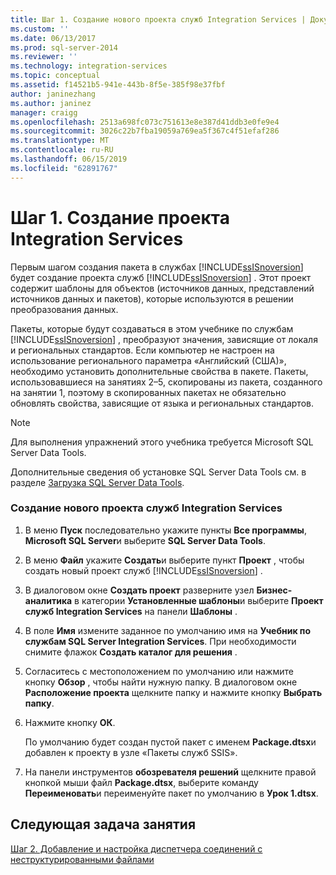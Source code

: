 ```yaml
---
title: Шаг 1. Создание нового проекта служб Integration Services | Документация Майкрософт
ms.custom: ''
ms.date: 06/13/2017
ms.prod: sql-server-2014
ms.reviewer: ''
ms.technology: integration-services
ms.topic: conceptual
ms.assetid: f14521b5-941e-443b-8f5e-385f98e37fbf
author: janinezhang
ms.author: janinez
manager: craigg
ms.openlocfilehash: 2513a698fc073c751613e8e387d41ddb3e0fe9e4
ms.sourcegitcommit: 3026c22b7fba19059a769ea5f367c4f51efaf286
ms.translationtype: MT
ms.contentlocale: ru-RU
ms.lasthandoff: 06/15/2019
ms.locfileid: "62891767"
---
```

# <a name="step-1-creating-a-new-integration-services-project"></a>Шаг 1. Создание проекта Integration Services
  Первым шагом создания пакета в службах [!INCLUDE[ssISnoversion](../includes/ssisnoversion-md.md)] будет создание проекта служб [!INCLUDE[ssISnoversion](../includes/ssisnoversion-md.md)] . Этот проект содержит шаблоны для объектов (источников данных, представлений источников данных и пакетов), которые используются в решении преобразования данных.  
  
 Пакеты, которые будут создаваться в этом учебнике по службам [!INCLUDE[ssISnoversion](../includes/ssisnoversion-md.md)] , преобразуют значения, зависящие от локаля и региональных стандартов. Если компьютер не настроен на использование регионального параметра «Английский (США)», необходимо установить дополнительные свойства в пакете. Пакеты, использовавшиеся на занятиях 2–5, скопированы из пакета, созданного на занятии 1, поэтому в скопированных пакетах не обязательно обновлять свойства, зависящие от языка и региональных стандартов.  
  
> [!NOTE]  
>  Для выполнения упражнений этого учебника требуется Microsoft SQL Server Data Tools.  
>   
>  Дополнительные сведения об установке SQL Server Data Tools см. в разделе [Загрузка SQL Server Data Tools](https://msdn.microsoft.com/data/hh297027).  
  
### <a name="to-create-a-new-integration-services-project"></a>Создание нового проекта служб Integration Services  
  
1.  В меню **Пуск** последовательно укажите пункты **Все программы**, **Microsoft SQL Server**и выберите **SQL Server Data Tools**.  
  
2.  В меню **Файл** укажите **Создать**и выберите пункт **Проект** , чтобы создать новый проект служб [!INCLUDE[ssISnoversion](../includes/ssisnoversion-md.md)] .  
  
3.  В диалоговом окне **Создать проект** разверните узел **Бизнес-аналитика** в категории **Установленные шаблоны**и выберите **Проект служб Integration Services** на панели **Шаблоны** .  
  
4.  В поле **Имя** измените заданное по умолчанию имя на **Учебник по службам SQL Server Integration Services**. При необходимости снимите флажок **Создать каталог для решения** .  
  
5.  Согласитесь с местоположением по умолчанию или нажмите кнопку **Обзор** , чтобы найти нужную папку. В диалоговом окне **Расположение проекта** щелкните папку и нажмите кнопку **Выбрать папку**.  
  
6.  Нажмите кнопку **ОК**.  
  
     По умолчанию будет создан пустой пакет с именем **Package.dtsx**и добавлен к проекту в узле «Пакеты служб SSIS».  
  
7.  На панели инструментов **обозревателя решений** щелкните правой кнопкой мыши файл **Package.dtsx**, выберите команду **Переименовать**и переименуйте пакет по умолчанию в **Урок 1.dtsx**.  
  
## <a name="next-task-in-lesson"></a>Следующая задача занятия  
 [Шаг 2. Добавление и настройка диспетчера соединений с неструктурированными файлами](lesson-1-2-adding-and-configuring-a-flat-file-connection-manager.md)  
  
  
